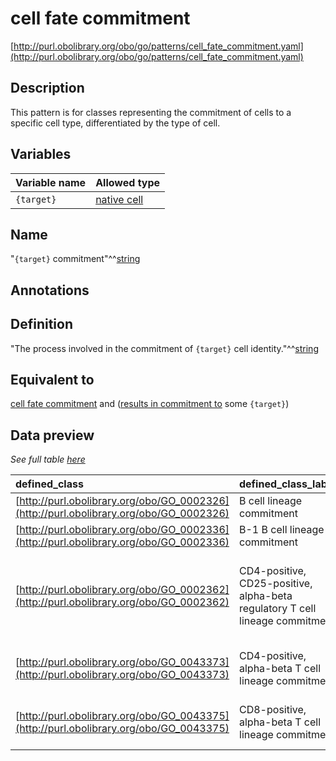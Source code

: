 # cell fate commitment

[http://purl.obolibrary.org/obo/go/patterns/cell_fate_commitment.yaml](http://purl.obolibrary.org/obo/go/patterns/cell_fate_commitment.yaml)

## Description

This pattern is for classes representing the commitment of cells to a specific cell type, differentiated by the type of cell.




## Variables

| Variable name | Allowed type |
|:--------------|:-------------|
| `{target}` | [native cell](http://purl.obolibrary.org/obo/CL_0000003) |

## Name

"`{target}` commitment"^^[string](http://www.w3.org/2001/XMLSchema#string)

## Annotations



## Definition

"The process involved in the commitment of `{target}` cell identity."^^[string](http://www.w3.org/2001/XMLSchema#string)

## Equivalent to

[cell fate commitment](http://purl.obolibrary.org/obo/GO_0045165)  and ([results in commitment to](http://purl.obolibrary.org/obo/RO_0002348) some `{target}`)







## Data preview

*See full table [here](https://github.com/geneontology/go-ontology/tree/master/src/design_patterns/cell_fate_commitment.tsv)*

| defined_class | defined_class_label | target | target_label |
|:--|:--|:--|:--|
| [http://purl.obolibrary.org/obo/GO_0002326](http://purl.obolibrary.org/obo/GO_0002326) | B cell lineage commitment | [http://purl.obolibrary.org/obo/CL_0000236](http://purl.obolibrary.org/obo/CL_0000236) | B cell |
| [http://purl.obolibrary.org/obo/GO_0002336](http://purl.obolibrary.org/obo/GO_0002336) | B-1 B cell lineage commitment | [http://purl.obolibrary.org/obo/CL_0000819](http://purl.obolibrary.org/obo/CL_0000819) | B-1 B cell |
| [http://purl.obolibrary.org/obo/GO_0002362](http://purl.obolibrary.org/obo/GO_0002362) | CD4-positive, CD25-positive, alpha-beta regulatory T cell lineage commitment | [http://purl.obolibrary.org/obo/CL_0000792](http://purl.obolibrary.org/obo/CL_0000792) | CD4-positive, CD25-positive, alpha-beta regulatory T cell |
| [http://purl.obolibrary.org/obo/GO_0043373](http://purl.obolibrary.org/obo/GO_0043373) | CD4-positive, alpha-beta T cell lineage commitment | [http://purl.obolibrary.org/obo/CL_0000624](http://purl.obolibrary.org/obo/CL_0000624) | CD4-positive, alpha-beta T cell |
| [http://purl.obolibrary.org/obo/GO_0043375](http://purl.obolibrary.org/obo/GO_0043375) | CD8-positive, alpha-beta T cell lineage commitment | [http://purl.obolibrary.org/obo/CL_0000625](http://purl.obolibrary.org/obo/CL_0000625) | CD8-positive, alpha-beta T cell |

